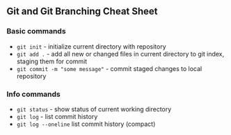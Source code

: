## Git and Git Branching Cheat Sheet

### Basic commands
* `git init` - initialize current directory with repository
* `git add .` - add all new or changed files in current directory to git index, staging them for commit
* `git commit -m "some message"` - commit staged changes to local repository

### Info commands
* `git status` - show status of current working directory
* `git log` - list commit history
* `git log --oneline` list commit history (compact)
